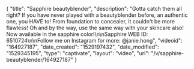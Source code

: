 {
    "title": "Sapphire beautyblender",
    "description": "Gotta catch them all right? If you have never played with a beautyblender before, an authentic one, you HAVE to! From foundation to concealer, it couldn't be more flawless! Oh and by the way, use the same way with your skincare also! Now available in the sapphire color!\n\nSapphire WEB ID: 6510724\n\nFollow me on Instagram for more: @janie.hong",
    "videoid": "164927187",
    "date_created": "1529197432",
    "date_modified": "1529345195",
    "type": "captivate",
    "layout": "video",
    "url": "\/v\/sapphire-beautyblender\/164927187"
}